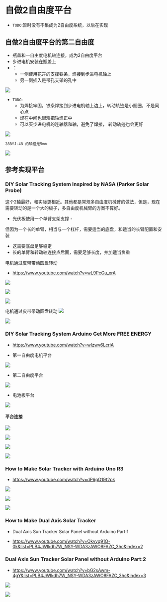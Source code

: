 # 自做2自由度平台

* `TODO`:暂时没有不集成为2自由度系统，以后在实现

## 自做2自由度平台的第二自由度

* 瓶盖和一自由度电机轴连接，成为2自由度平台
* 步进电机安装在瓶盖上
* ：
   * 一侧使用花卉的支撑铁条，焊接到步进电机轴上
   * 另一侧插入是带孔支架的孔中


![](img/solar_tracer/my_2axis_base_1.jpg)

* `TODO`:
    * 为焊接牢固，铁条焊接到步进电机轴上边上，转动轨迹是小圆圈，不是同心点
    * 焊在中间也很难把轴焊正中
    * 可以买步进电机的连轴器和轴，避免了焊接， 转动轨迹也会更好

![](img/solar_tracer/my_2axis_base_2.jpg)

    28BYJ-48 的轴径是5mm
![](img/solar_tracer/28byj-48-machine-value.jpg)

## 参考实现平台

### DIY Solar Tracking System Inspired by NASA (Parker Solar Probe)

这个2轴最好，和实际更相近。其他都是常规多自由度机械臂的做法，但是，现在需要转动的是一个大的板子，多自由度机械臂的方案不算好。

* 光伏板使用一个单臂支架支撑 - 

但因为一个长的单臂，相当与一个杠杆，需要适当的底盘，和适当的长臂配置和安装

* 这需要底盘足够稳定
* 长的单臂和转动轴连接点后面，需要足够长度，并加适当负重


电机通过皮带带动圆盘转动

* https://www.youtube.com/watch?v=wL9PcGu_xrA

![](img/solar_tracer/D_2axis_platform.jpg)

![](img/solar_tracer/D_2axis_platform_2.jpg)

![](img/solar_tracer/D_2axis_platform_3.jpg)

电机通过皮带带动圆盘转动
![](img/solar_tracer/D_2axis_platform_4.jpg)

![](img/solar_tracer/D_2axis_platform_5.jpg)


### DIY Solar Tracking System Arduino Get More FREE ENERGY
* https://www.youtube.com/watch?v=wIzwv6LcriA

* 第一自由度电机平台

![](./img/solar_tracer/1_1axis_base.jpg)

*  第二自由度平台

![](./img/solar_tracer/2_2axis_base.jpg)

* 电池板平台

![](img/solar_tracer/3_pandel_base.jpg)

#### 平台连接

![](img/solar_tracer/4_2axis_base-1axis_motor.jpg)

![](img/solar_tracer/5_2axis_base-panel.jpg)

![](img/solar_tracer/6_2axis_base-panel_axis.jpg)

![](img/solar_tracer/7_2axis_base-motor.jpg)

### How to Make Solar Tracker with Arduino Uno R3

* https://www.youtube.com/watch?v=dP6gO19t2pk

![](img/solar_tracer/B_2axis_platform_total.jpg)

![](img/solar_tracer/B_2axis_platform.jpg)

![](img/solar_tracer/B_2axis_platform_all.jpg)
### How to Make Dual Axis Solar Tracker

*  Dual Axis Sun Tracker Solar Panel without Arduino Part:1

  *  https://www.youtube.com/watch?v=Okvyq91Q-0k&list=PLB4JWIkdh7W_NSY-WDA3zAWO8FAZC_3hc&index=2

### Dual Axis Sun Tracker Solar Panel without Arduino Part:2

* https://www.youtube.com/watch?v=bG2sAwm-4gY&list=PLB4JWIkdh7W_NSY-WDA3zAWO8FAZC_3hc&index=3

![](img/solar_tracer/C_2axis_base.jpg)

![](img/solar_tracer/C_2axis_platform.jpg)
